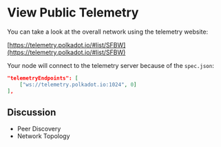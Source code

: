 # View Public Telemetry

You can take a look at the overall network using the telemetry website:

[https://telemetry.polkadot.io/#list/SFBW](https://telemetry.polkadot.io/#list/SFBW)

Your node will connect to the telemetry server because of the `spec.json`:

```json
"telemetryEndpoints": [
    ["ws://telemetry.polkadot.io:1024", 0]
],
```

## Discussion

* Peer Discovery
* Network Topology
